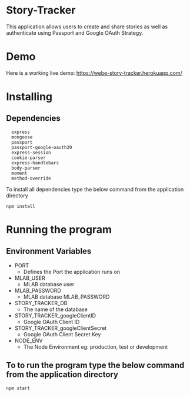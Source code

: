 # Story-Tracker

This application allows users to create and share stories as well as authenticate using Passport and Google OAuth Strategy.

# Demo

Here is a working live demo: https://webe-story-tracker.herokuapp.com/


# Installing
## Dependencies
```
  express
  mongoose
  passport
  passport-google-oauth20
  express-session
  cookie-parser
  express-handlebars
  body-parser
  moment
  method-override

```

To install all dependencies type the below command from the application directory

```
npm install

```
# Running the program

## Environment Variables
- PORT
  - Defines the Port the application runs on
- MLAB_USER
  - MLAB database user
- MLAB_PASSWORD
  - MLAB database MLAB_PASSWORD
- STORY_TRACKER_DB
  - The name of the database
- STORY_TRACKER_googleClientID
  - Google OAuth Client ID
- STORY_TRACKER_googleClientSecret
  - Google OAuth Client Secret Key
- NODE_ENV
  - The Node Environment eg: production, test or development



## To to run the program type the below command from the application directory

```
npm start

```
